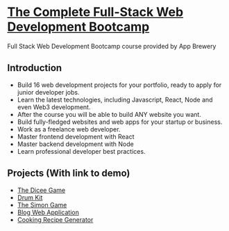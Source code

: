 # [The Complete Full-Stack Web Development Bootcamp](https://www.udemy.com/course/the-complete-web-development-bootcamp/)

Full Stack Web Development Bootcamp course provided by App Brewery

## Introduction

- Build 16 web development projects for your portfolio, ready to apply for junior developer jobs.
- Learn the latest technologies, including Javascript, React, Node and even Web3 development.
- After the course you will be able to build ANY website you want.
- Build fully-fledged websites and web apps for your startup or business.
- Work as a freelance web developer.
- Master frontend development with React
- Master backend development with Node
- Learn professional developer best practices.

## Projects (With link to demo)

- [The Dicee Game](https://natural-mess.github.io/The-Dicee-Game/)
- [Drum Kit](https://natural-mess.github.io/Drum-Kit)
- [The Simon Game](https://natural-mess.github.io/The-Simon-Game/)
- [Blog Web Application](https://github.com/natural-mess/Blog-Web-App)
- [Cooking Recipe Generator](https://github.com/natural-mess/Cooking-Recipe-Generator)
